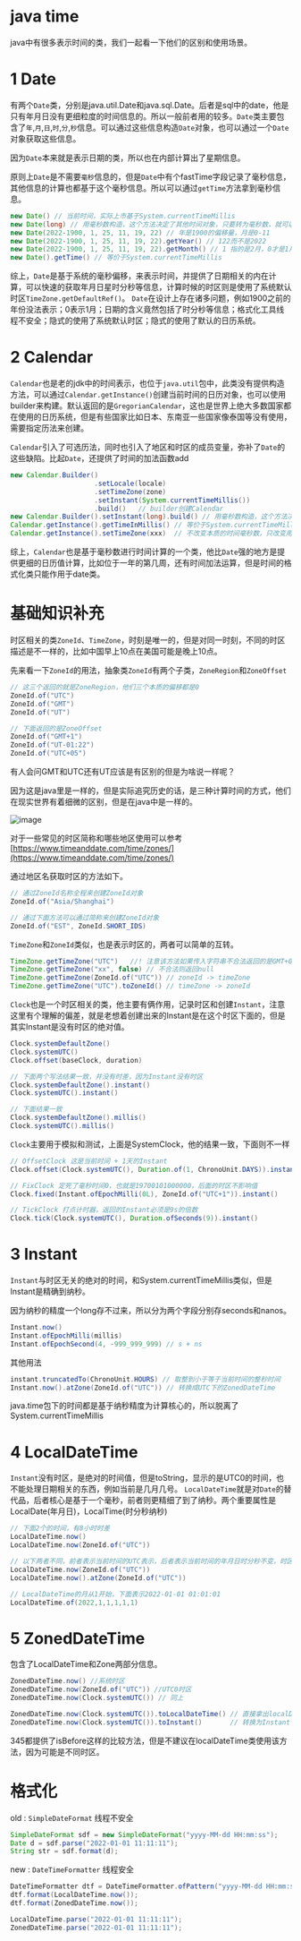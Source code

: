 # java time
java中有很多表示时间的类，我们一起看一下他们的区别和使用场景。
# 1 Date
有两个`Date`类，分别是java.util.Date和java.sql.Date。后者是sql中的date，他是只有年月日没有更细粒度的时间信息的。所以一般前者用的较多。`Date`类主要包含了`年`,`月`,`日`,`时`,`分`,`秒`信息。可以通过这些信息构造`Date`对象，也可以通过一个`Date`对象获取这些信息。

因为`Date`本来就是表示日期的类，所以也在内部计算出了星期信息。

原则上`Date`是不需要`毫秒`信息的，但是`Date`中有个fastTime字段记录了毫秒信息，其他信息的计算也都基于这个毫秒信息。所以可以通过`getTime`方法拿到毫秒信息。
```java
new Date() // 当前时间，实际上市基于System.currentTimeMillis
new Date(long) // 用毫秒数构造，这个方法决定了其他时间对象，只要转为毫秒数，就可以很容易转为Date对象
new Date(2022-1900, 1, 25, 11, 19, 22) // 年是1900的偏移量，月是0-11
new Date(2022-1900, 1, 25, 11, 19, 22).getYear() // 122而不是2022
new Date(2022-1900, 1, 25, 11, 19, 22).getMonth() // 1 指的是2月，0才是1月
new Date().getTime() // 等价于System.currentTimeMillis
```
综上，`Date`是基于系统的毫秒偏移，来表示时间，并提供了日期相关的内在计算，可以快速的获取年月日星时分秒等信息，计算时候的时区则是使用了系统默认时区`TimeZone.getDefaultRef()`。
`Date`在设计上存在诸多问题，例如1900之前的年份没法表示；0表示1月；日期的含义竟然包括了时分秒等信息；格式化工具线程不安全；隐式的使用了系统默认时区；隐式的使用了默认的日历系统。
# 2 Calendar
`Calendar`也是老的jdk中的时间表示，也位于`java.util`包中，此类没有提供构造方法，可以通过`Calendar.getInstance()`创建当前时间的日历对象，也可以使用builder来构建。默认返回的是`GregorianCalendar`，这也是世界上绝大多数国家都在使用的日历系统，但是有些国家比如日本、东南亚一些国家像泰国等没有使用，需要指定历法来创建。

`Calendar`引入了可选历法，同时也引入了地区和时区的成员变量，弥补了`Date`的这些缺陷。比起`Date`，还提供了时间的加法函数add
```java
new Calendar.Builder()
                     .setLocale(locale)
                     .setTimeZone(zone)
                     .setInstant(System.currentTimeMillis())
                     .build()   // builder创建Calendar
new Calendar.Builder().setInstant(long).build() // 用毫秒数构造，这个方法决定了其他时间对象，只要转为毫秒数，就可以很容易转为Calendar对象
Calendar.getInstance().getTimeInMillis() // 等价于System.currentTimeMillis
Calendar.getInstance().setTimeZone(xxx)  // 不改变本质的时间毫秒数，只改变用于计算用的时区，是对于当前对象的改动，不是返回新对象
```
综上，`Calendar`也是基于毫秒数进行时间计算的一个类，他比`Date`强的地方是提供更细的日历值计算，比如位于一年的第几周，还有时间加法运算，但是时间的格式化类只能作用于date类。
# 基础知识补充
时区相关的类`ZoneId`、`TimeZone`，时刻是唯一的，但是对同一时刻，不同的时区描述是不一样的，比如中国早上10点在美国可能是晚上10点。

先来看一下`ZoneId`的用法，抽象类`ZoneId`有两个子类，`ZoneRegion`和`ZoneOffset`
```java
// 这三个返回的就是ZoneRegion，他们三个本质的偏移都是0
ZoneId.of("UTC")
ZoneId.of("GMT")
ZoneId.of("UT")

// 下面返回的是ZoneOffset
ZoneId.of("GMT+1")
ZoneId.of("UT-01:22")
ZoneId.of("UTC+05")
```
有人会问GMT和UTC还有UT应该是有区别的但是为啥说一样呢？

因为这是java里是一样的，但是实际追究历史的话，是三种计算时间的方式，他们在现实世界有着细微的区别，但是在java中是一样的。

![image](https://i.imgur.com/fYc18fu.png)

对于一些常见的时区简称和哪些地区使用可以参考[https://www.timeanddate.com/time/zones/](https://www.timeanddate.com/time/zones/)

通过地区名获取时区的方法如下。

```java
// 通过ZoneId名称全程来创建ZoneId对象
ZoneId.of("Asia/Shanghai")

// 通过下面方法可以通过简称来创建ZoneId对象
ZoneId.of("EST", ZoneId.SHORT_IDS)
```

`TimeZone`和`ZoneId`类似，也是表示时区的，两者可以简单的互转。
```java
TimeZone.getTimeZone("UTC")   //! 注意该方法如果传入字符串不合法返回的是GMT+0
TimeZone.getTimeZone("xx", false) // 不合法则返回null 
TimeZone.getTimeZone(ZoneId.of("UTC")) // zoneId -> timeZone
TimeZone.getTimeZone("UTC").toZoneId() // timeZone -> zoneId
```

`Clock`也是一个时区相关的类，他主要有俩作用，记录时区和创建`Instant`，注意这里有个理解的偏差，就是老想着创建出来的Instant是在这个时区下面的，但是其实Instant是没有时区的绝对值。
```java
Clock.systemDefaultZone()
Clock.systemUTC()
Clock.offset(baseClock, duration)

// 下面两个写法结果一致，并没有时差，因为Instant没有时区
Clock.systemDefaultZone().instant()
Clock.systemUTC().instant()

// 下面结果一致
Clock.systemDefaultZone().millis()
Clock.systemUTC().millis()
```
`Clock`主要用于模拟和测试，上面是SystemClock，他的结果一致，下面则不一样
```java
// OffsetClock 这是当前时间 + 1天的Instant
Clock.offset(Clock.systemUTC(), Duration.of(1, ChronoUnit.DAYS)).instant()

// FixClock 定死了毫秒时间0，也就是19700101000000，后面的时区不影响值
Clock.fixed(Instant.ofEpochMilli(0L), ZoneId.of("UTC+1")).instant()

// TickClock 打点计时器，返回的Instant必须是9s的倍数
Clock.tick(Clock.systemUTC(), Duration.ofSeconds(9)).instant()
```
# 3 Instant
`Instant`与时区无关的绝对的时间，和System.currentTimeMillis类似，但是Instant是精确到纳秒。

因为纳秒的精度一个long存不过来，所以分为两个字段分别存seconds和nanos。

```java
Instant.now()
Instant.ofEpochMilli(millis)
Instant.ofEpochSecond(4, -999_999_999) // s + ns
```
其他用法
```java
instant.truncatedTo(ChronoUnit.HOURS) // 取整到小于等于当前时间的整秒时间
Instant.now().atZone(ZoneId.of("UTC")) // 转换成UTC下的ZonedDateTime
```
java.time包下的时间都是基于纳秒精度为计算核心的，所以脱离了System.currentTimeMillis

# 4 LocalDateTime
`Instant`没有时区，是绝对的时间值，但是toString，显示的是UTC0的时间，也不能处理日期相关的东西，例如当前是几月几号。
`LocalDateTime`就是对`Date`的替代品，后者核心是基于一个毫秒，前者则更精细了到了纳秒。两个重要属性是LocalDate(年月日)，LocalTime(时分秒纳秒)
```java
// 下面2个的时间，有8小时时差
LocalDateTime.now()
LocalDateTime.now(ZoneId.of("UTC"))

// 以下两者不同，前者表示当前时间的UTC表示，后者表示当前时间的年月日时分秒不变，时区换UTC
LocalDateTime.now(ZoneId.of("UTC"))
LocalDateTime.now().atZone(ZoneId.of("UTC"))

// LocalDateTime的月从1开始，下面表示2022-01-01 01:01:01
LocalDateTime.of(2022,1,1,1,1,1)
```
# 5 ZonedDateTime
包含了LocalDateTime和Zone两部分信息。

```java
ZonedDateTime.now() //系统时区
ZonedDateTime.now(ZoneId.of("UTC")) //UTC0时区
ZonedDateTime.now(Clock.systemUTC()) // 同上

ZonedDateTime.now(Clock.systemUTC()).toLocalDateTime() // 直接拿出localDateTime部分
ZonedDateTime.now(Clock.systemUTC()).toInstant()       // 转换为Instant
```

345都提供了isBefore这样的比较方法，但是不建议在localDateTime类使用该方法，因为可能是不同时区。

# 格式化
old : `SimpleDateFormat` 线程不安全
```java
SimpleDateFormat sdf = new SimpleDateFormat("yyyy-MM-dd HH:mm:ss");
Date d = sdf.parse("2022-01-01 11:11:11");
String str = sdf.format(d);
```
new : `DateTimeFormatter` 线程安全
```java
DateTimeFormatter dtf = DateTimeFormatter.ofPattern("yyyy-MM-dd HH:mm:ss");
dtf.format(LocalDateTime.now());
dtf.format(ZonedDateTime.now());

LocalDateTime.parse("2022-01-01 11:11:11");
ZonedDateTime.parse("2022-01-01 11:11:11");
```
